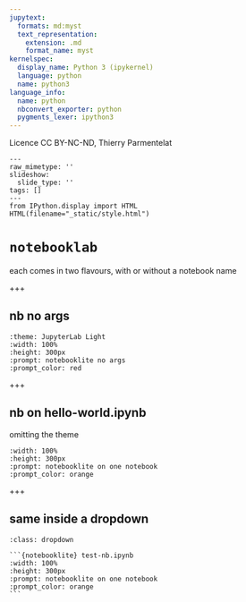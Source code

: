 ```yaml
---
jupytext:
  formats: md:myst
  text_representation:
    extension: .md
    format_name: myst
kernelspec:
  display_name: Python 3 (ipykernel)
  language: python
  name: python3
language_info:
  name: python
  nbconvert_exporter: python
  pygments_lexer: ipython3
---
```


Licence CC BY-NC-ND, Thierry Parmentelat

```{raw-cell}
---
raw_mimetype: ''
slideshow:
  slide_type: ''
tags: []
---
from IPython.display import HTML
HTML(filename="_static/style.html")
```

# `notebooklab`

each comes in two flavours, with or without a notebook name

+++

## nb no args


```{notebooklite}
:theme: JupyterLab Light
:width: 100%
:height: 300px
:prompt: notebooklite no args
:prompt_color: red
```

+++

## nb on hello-world.ipynb

omitting the theme

```{notebooklite} test-nb.ipynb
:width: 100%
:height: 300px
:prompt: notebooklite on one notebook
:prompt_color: orange
```

+++

## same inside a dropdown

````{admonition} a notebook inside a dropdown
:class: dropdown

```{notebooklite} test-nb.ipynb
:width: 100%
:height: 300px
:prompt: notebooklite on one notebook
:prompt_color: orange
```
````
